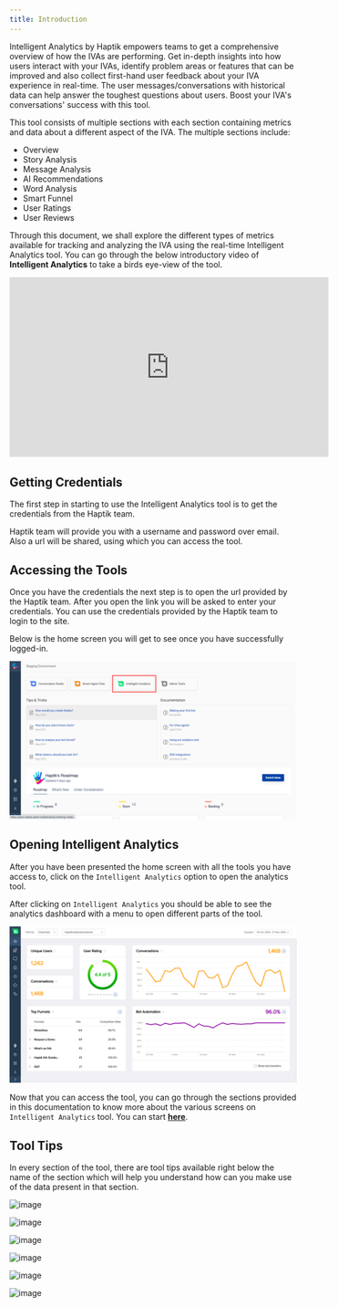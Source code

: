 ```yaml
---
title: Introduction
---
```


Intelligent Analytics by Haptik empowers teams to get a comprehensive overview of how the IVAs are performing. Get in-depth insights into how users interact with your IVAs, identify problem areas or features that can be improved and also collect first-hand user feedback about your IVA experience in real-time. The user messages/conversations with historical data can help answer the toughest questions about users. Boost your IVA's conversations' success with this tool.

This tool consists of multiple sections with each section containing metrics and data about a different aspect of the IVA. The multiple sections include:

- Overview
- Story Analysis
- Message Analysis
- AI Recommendations
- Word Analysis
- Smart Funnel
- User Ratings
- User Reviews

Through this document, we shall explore the different types of metrics available for tracking and analyzing the IVA using the real-time Intelligent Analytics tool. You can go through the below introductory video of **Intelligent Analytics** to take a birds eye-view of the tool.

<iframe width="560" height="315" src="https://www.youtube.com/embed/lgCipCKobxg" title="YouTube video player" frameborder="0" allow="accelerometer; autoplay; clipboard-write; encrypted-media; gyroscope; picture-in-picture" allowfullscreen></iframe>

## Getting Credentials
The first step in starting to use the Intelligent Analytics tool is to get the credentials from the Haptik team.

Haptik team will provide you with a username and password over email. Also a url will be shared, using which you can access the tool.

## Accessing the Tools
Once you have the credentials the next step is to open the url provided by the Haptik team. After you open the link you will be asked to enter your credentials. You can use the credentials provided by the Haptik team to login to the site.

Below is the home screen you will get to see once you have successfully logged-in.

![Menu](assets/analyticshomescreen.png)

## Opening Intelligent Analytics
After you have been presented the home screen with all the tools you have access to, click on the `Intelligent Analytics` option to open the analytics tool.

After clicking on `Intelligent Analytics` you should be able to see the analytics dashboard with a menu to open different parts of the tool.

![Analytics Dashboard](assets/Overview1.png)

Now that you can access the tool, you can go through the sections provided in this documentation to know more about the various screens on `Intelligent Analytics` tool. You can start [**here**](https://docs.haptik.ai/bot-analytics/overview).

## Tool Tips

In every section of the tool, there are tool tips available right below the name of the section which will help you understand how can you make use of the data present in that section.

![image](https://user-images.githubusercontent.com/75118325/120150554-d2f91c00-c208-11eb-9d5b-a3e8f43a219c.png)

![image](https://user-images.githubusercontent.com/75118325/120150586-dbe9ed80-c208-11eb-8212-c6964acc7419.png)

![image](https://user-images.githubusercontent.com/75118325/120150635-e99f7300-c208-11eb-95a1-b868e5897212.png)

![image](https://user-images.githubusercontent.com/75118325/120150656-f1f7ae00-c208-11eb-9c82-5b1c6e77c91b.png)

![image](https://user-images.githubusercontent.com/75118325/120150742-0dfb4f80-c209-11eb-8ae5-9bb560cfcbff.png)

![image](https://user-images.githubusercontent.com/75118325/120150764-15225d80-c209-11eb-9132-7e72149b149a.png)

